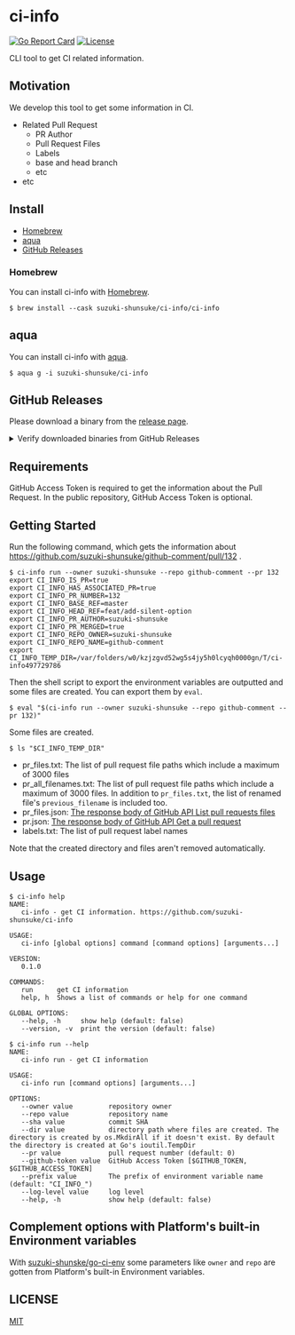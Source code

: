 # ci-info

[![Go Report Card](https://goreportcard.com/badge/github.com/suzuki-shunsuke/ci-info)](https://goreportcard.com/report/github.com/suzuki-shunsuke/ci-info)
[![License](http://img.shields.io/badge/license-mit-blue.svg?style=flat-square)](https://raw.githubusercontent.com/suzuki-shunsuke/ci-info/main/LICENSE)

CLI tool to get CI related information.

## Motivation

We develop this tool to get some information in CI.

* Related Pull Request
  * PR Author
  * Pull Request Files
  * Labels
  * base and head branch
  * etc
* etc

## Install

* [Homebrew](#homebrew)
* [aqua](#aqua)
* [GitHub Releases](#github-releases)

### Homebrew

You can install ci-info with [Homebrew](https://brew.sh/).

```console
$ brew install --cask suzuki-shunsuke/ci-info/ci-info
```

## aqua

You can install ci-info with [aqua](https://aquaproj.github.io/).

```console
$ aqua g -i suzuki-shunsuke/ci-info
```

## GitHub Releases

Please download a binary from the [release page](https://github.com/suzuki-shunsuke/ci-info/releases).

<details>
<summary>Verify downloaded binaries from GitHub Releases</summary>

You can verify downloaded binaries using some tools.

1. [Cosign](https://github.com/sigstore/cosign)
1. [slsa-verifier](https://github.com/slsa-framework/slsa-verifier)
1. [GitHub CLI](https://cli.github.com/)

#### 1. Cosign

You can install Cosign by aqua.

```sh
aqua g -i sigstore/cosign
```

```sh
gh release download -R suzuki-shunsuke/ci-info v2.3.1
cosign verify-blob \
  --signature ci-info_2.3.1_checksums.txt.sig \
  --certificate ci-info_2.3.1_checksums.txt.pem \
  --certificate-identity-regexp 'https://github\.com/suzuki-shunsuke/go-release-workflow/\.github/workflows/release\.yaml@.*' \
  --certificate-oidc-issuer "https://token.actions.githubusercontent.com" \
  ci-info_2.3.1_checksums.txt
```

Output:

```
Verified OK
```

After verifying the checksum, verify the artifact.

```sh
cat ci-info_2.3.1_checksums.txt | sha256sum -c --ignore-missing
```

#### 2. slsa-verifier

You can install slsa-verifier by aqua.

```sh
aqua g -i slsa-framework/slsa-verifier
```

```sh
gh release download -R suzuki-shunsuke/ci-info v2.3.1
slsa-verifier verify-artifact ci-info_2.3.1_darwin_arm64.tar.gz \
  --provenance-path multiple.intoto.jsonl \
  --source-uri github.com/suzuki-shunsuke/ci-info \
  --source-tag v2.3.1
```

Output:

```
Verified signature against tlog entry index 136878875 at URL: https://rekor.sigstore.dev/api/v1/log/entries/108e9186e8c5677a7ac053c11af84554df024d7c465abc4ae459493bd09be4875df26f45c1ffda32
Verified build using builder "https://github.com/slsa-framework/slsa-github-generator/.github/workflows/generator_generic_slsa3.yml@refs/tags/v2.0.0" at commit 69950dff0ec546640c90cbcaf23df344d0b612cd
Verifying artifact ci-info_2.3.1_darwin_arm64.tar.gz: PASSED
```

#### 3. GitHub CLI

ci-info >= v2.3.1

You can install GitHub CLI by aqua.

```sh
aqua g -i cli/cli
```

```sh
gh release download -R suzuki-shunsuke/ci-info v2.3.1 -p ci-info_2.3.1_darwin_arm64.tar.gz
gh attestation verify ci-info_2.3.1_darwin_arm64.tar.gz \
  -R suzuki-shunsuke/ci-info \
  --signer-workflow suzuki-shunsuke/go-release-workflow/.github/workflows/release.yaml
```

Output:

```
Loaded digest sha256:7fec0b88d213986b16605dd8e64f6230e4b4fc605a0ce4c2fd9698fdc40d3e2d for file://ci-info_2.3.1_darwin_arm64.tar.gz
Loaded 1 attestation from GitHub API
✓ Verification succeeded!

sha256:7fec0b88d213986b16605dd8e64f6230e4b4fc605a0ce4c2fd9698fdc40d3e2d was attested by:
REPO                                 PREDICATE_TYPE                  WORKFLOW
suzuki-shunsuke/go-release-workflow  https://slsa.dev/provenance/v1  .github/workflows/release.yaml@7f97a226912ee2978126019b1e95311d7d15c97a
```

</details>

## Requirements

GitHub Access Token is required to get the information about the Pull Request.
In the public repository, GitHub Access Token is optional.

## Getting Started

Run the following command, which gets the information about https://github.com/suzuki-shunsuke/github-comment/pull/132 .

```console
$ ci-info run --owner suzuki-shunsuke --repo github-comment --pr 132
export CI_INFO_IS_PR=true
export CI_INFO_HAS_ASSOCIATED_PR=true
export CI_INFO_PR_NUMBER=132
export CI_INFO_BASE_REF=master
export CI_INFO_HEAD_REF=feat/add-silent-option
export CI_INFO_PR_AUTHOR=suzuki-shunsuke
export CI_INFO_PR_MERGED=true
export CI_INFO_REPO_OWNER=suzuki-shunsuke
export CI_INFO_REPO_NAME=github-comment
export CI_INFO_TEMP_DIR=/var/folders/w0/kzjzgvd52wg5s4jy5h0lcyqh0000gn/T/ci-info497729786
```

Then the shell script to export the environment variables are outputted and some files are created.
You can export them by `eval`.

```
$ eval "$(ci-info run --owner suzuki-shunsuke --repo github-comment --pr 132)"
```

Some files are created.

```
$ ls "$CI_INFO_TEMP_DIR"
```

* pr_files.txt: The list of pull request file paths which include a maximum of 3000 files
* pr_all_filenames.txt: The list of pull request file paths which include a maximum of 3000 files. In addition to `pr_files.txt`, the list of renamed file's `previous_filename` is included too.
* pr_files.json: [The response body of GitHub API List pull requests files](https://docs.github.com/en/free-pro-team@latest/rest/reference/pulls#list-pull-requests-files)
* pr.json: [The response body of GitHub API Get a pull request](https://docs.github.com/en/free-pro-team@latest/rest/reference/pulls#get-a-pull-request)
* labels.txt: The list of pull request label names

Note that the created directory and files aren't removed automatically.

## Usage

```console
$ ci-info help
NAME:
   ci-info - get CI information. https://github.com/suzuki-shunsuke/ci-info

USAGE:
   ci-info [global options] command [command options] [arguments...]

VERSION:
   0.1.0

COMMANDS:
   run      get CI information
   help, h  Shows a list of commands or help for one command

GLOBAL OPTIONS:
   --help, -h     show help (default: false)
   --version, -v  print the version (default: false)
```

```console
$ ci-info run --help
NAME:
   ci-info run - get CI information

USAGE:
   ci-info run [command options] [arguments...]

OPTIONS:
   --owner value         repository owner
   --repo value          repository name
   --sha value           commit SHA
   --dir value           directory path where files are created. The directory is created by os.MkdirAll if it doesn't exist. By default the directory is created at Go's ioutil.TempDir
   --pr value            pull request number (default: 0)
   --github-token value  GitHub Access Token [$GITHUB_TOKEN, $GITHUB_ACCESS_TOKEN]
   --prefix value        The prefix of environment variable name (default: "CI_INFO_")
   --log-level value     log level
   --help, -h            show help (default: false)
```

## Complement options with Platform's built-in Environment variables

With [suzuki-shunske/go-ci-env](https://github.com/suzuki-shunsuke/go-ci-env) some parameters like `owner` and `repo` are gotten from Platform's built-in Environment variables.

## LICENSE

[MIT](LICENSE)
